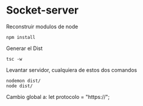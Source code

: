 # Socket-server

Reconstruir modulos de node
```
npm install
```

Generar el Dist
```
tsc -w
```

Levantar servidor, cualquiera de estos dos comandos
```
nodemon dist/
node dist/
```

Cambio global a:
 let protocolo = "https://";